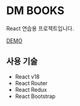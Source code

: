 # DM BOOKS

React 연습용 프로젝트입니다.

[DEMO](https://donghun-k.github.io/dm-books/)

## 사용 기술
- React v18
- React Router
- React Redux
- React Bootstrap
